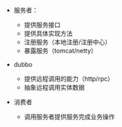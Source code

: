 * 服务者：
  * 提供服务接口
  * 提供具体实现方法
  * 注册服务（本地注册/注册中心）
  * 暴露服务（tomcat/netty）

* dubbo
  * 提供远程调用的能力（http/rpc）
  * 抽象远程调用实体数据

* 消费者
  * 调用服务者提供服务完成业务操作